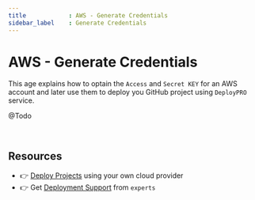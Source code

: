 ```yaml
---
title            : AWS - Generate Credentials
sidebar_label    : Generate Credentials
---
```


# AWS - Generate Credentials

This age explains how to optain the `Access` and `Secret KEY` for an AWS account and later use them to deploy you GitHub project using `DeployPRO` service.

@Todo

<br />

## Resources

- 👉 [Deploy Projects](https://deploypro.dev/) using your own cloud provider
- 👉 Get [Deployment Support](https://deploypro.dev/support/) from `experts` 
